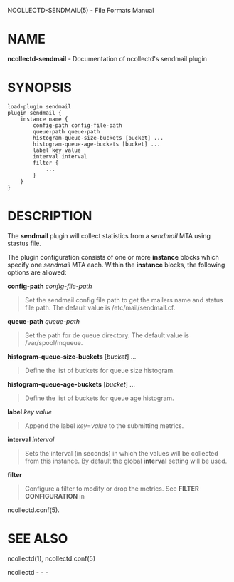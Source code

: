 NCOLLECTD-SENDMAIL(5) - File Formats Manual

# NAME

**ncollectd-sendmail** - Documentation of ncollectd's sendmail plugin

# SYNOPSIS

	load-plugin sendmail
	plugin sendmail {
	    instance name {
	        config-path config-file-path
	        queue-path queue-path
	        histogram-queue-size-buckets [bucket] ...
	        histogram-queue-age-buckets [bucket] ...
	        label key value
	        interval interval
	        filter {
	            ...
	        }
	    }
	}

# DESCRIPTION

The **sendmail** plugin will collect statistics from a *sendmail* MTA
using stastus file.

The plugin configuration consists of one or more **instance** blocks which
specify one *sendmail* MTA each.
Within the **instance** blocks, the following options are allowed:

**config-path** *config-file-path*

> Set the sendmail config file path to get the mailers name and status file path.
> The default value is /etc/mail/sendmail.cf.

**queue-path** *queue-path*

> Set the path for de queue directory.
> The default value is /var/spool/mqueue.

**histogram-queue-size-buckets** \[*bucket*] ...

> Define the list of buckets for queue size histogram.

**histogram-queue-age-buckets** \[*bucket*] ...

> Define the list of buckets for queue age histogram.

**label** *key* *value*

> Append the label *key*=*value* to the submitting metrics.

**interval** *interval*

> Sets the interval (in seconds) in which the values will be collected from this
> instance.
> By default the global **interval** setting will be used.

**filter**

> Configure a filter to modify or drop the metrics.
> See **FILTER CONFIGURATION** in

ncollectd.conf(5).

# SEE ALSO

ncollectd(1),
ncollectd.conf(5)

ncollectd - - -
